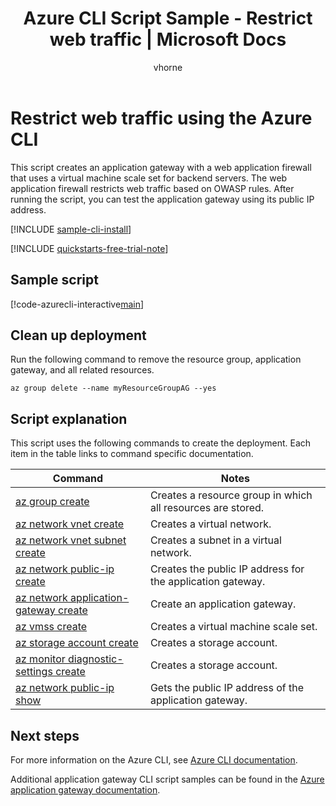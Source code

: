 ﻿---
title: Azure CLI Script Sample - Restrict web traffic | Microsoft Docs
description: Azure CLI Script Sample - Create an application gateway with a web application firewall and a virtual machine scale set that uses OWASP rules to restrict traffic.
services: application-gateway
documentationcenter: networking
author: vhorne
manager: jpconnock
editor: tysonn
tags: azure-resource-manager

ms.service: application-gateway
ms.topic: sample
ms.tgt_pltfrm: vm-windows
ms.workload: infrastructure
ms.date: 01/29/2018
ms.author: victorh
ms.custom: mvc
---

# Restrict web traffic using the Azure CLI

This script creates an application gateway with a web application firewall that uses a virtual machine scale set for backend servers. The web application firewall restricts web traffic based on OWASP rules. After running the script, you can test the application gateway using its public IP address.

[!INCLUDE [sample-cli-install](../../../includes/sample-cli-install.md)]

[!INCLUDE [quickstarts-free-trial-note](../../../includes/quickstarts-free-trial-note.md)]

## Sample script

[!code-azurecli-interactive[main](../../../cli_scripts/application-gateway/create-vmss/create-vmss-waf.sh "Create application gateway")]

## Clean up deployment 

Run the following command to remove the resource group, application gateway, and all related resources.

```azurecli-interactive 
az group delete --name myResourceGroupAG --yes
```

## Script explanation

This script uses the following commands to create the deployment. Each item in the table links to command specific documentation.

| Command | Notes |
|---|---|
| [az group create](https://docs.microsoft.com/cli/azure/group#az_group_create) | Creates a resource group in which all resources are stored. |
| [az network vnet create](https://docs.microsoft.com/cli/azure/network/vnet#az_net) | Creates a virtual network. |
| [az network vnet subnet create](https://docs.microsoft.com/cli/azure/network/vnet/subnet#az_network_vnet_subnet_create) | Creates a subnet in a virtual network. |
| [az network public-ip create](https://docs.microsoft.com/cli/azure/public-ip#az_network_public_ip_create) | Creates the public IP address for the application gateway. |
| [az network application-gateway create](https://docs.microsoft.com/cli/azure/application-gateway#az_application_gateway_create) | Create an application gateway. |
| [az vmss create](https://docs.microsoft.com/cli/azure/vmss#az_vmss_create) | Creates a virtual machine scale set. |
| [az storage account create](https://docs.microsoft.com/cli/azure/storage/account#az_storage_account_create) | Creates a storage account. |
| [az monitor diagnostic-settings create](https://docs.microsoft.com/cli/azure/monitor/diagnostic-settings#az_monitor_diagnostic_settings_create) | Creates a storage account. |
| [az network public-ip show](https://docs.microsoft.com/cli/azure/network/public-ip#az_network_public_ip_show) | Gets the public IP address of the application gateway. |

## Next steps

For more information on the Azure CLI, see [Azure CLI documentation](https://docs.microsoft.com/cli/azure/overview).

Additional application gateway CLI script samples can be found in the [Azure application gateway documentation](../cli-samples.md).
